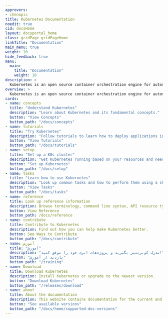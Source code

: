 ```yaml
---
approvers:
- chenopis
title: Kubernetes Documentation
noedit: true
cid: docsHome
layout: docsportal_home
class: gridPage gridPageHome
linkTitle: "Documentation"
main_menu: true
weight: 10
hide_feedback: true
menu:
  main:
    title: "Documentation"
    weight: 10
description: >
  Kubernetes is an open source container orchestration engine for automating deployment, scaling, and management of containerized applications. The open source project is hosted by the Cloud Native Computing Foundation.
overview: >
  Kubernetes is an open source container orchestration engine for automating deployment, scaling, and management of containerized applications. The open source project is hosted by the Cloud Native Computing Foundation (<a href="https://www.cncf.io/about">CNCF</a>).
cards:
- name: concepts
  title: "Understand Kubernetes"
  description: "Learn about Kubernetes and its fundamental concepts."
  button: "View Concepts"
  button_path: "/docs/concepts"
- name: tutorials
  title: "Try Kubernetes"
  description: "Follow tutorials to learn how to deploy applications in Kubernetes."
  button: "View Tutorials"
  button_path: "/docs/tutorials"
- name: setup
  title: "Set up a K8s cluster"
  description: "Get Kubernetes running based on your resources and needs."
  button: "Set up Kubernetes"
  button_path: "/docs/setup"
- name: tasks
  title: "Learn how to use Kubernetes"
  description: "Look up common tasks and how to perform them using a short sequence of steps."
  button: "View Tasks"
  button_path: "/docs/tasks"
- name: reference
  title: Look up reference information
  description: Browse terminology, command line syntax, API resource types, and setup tool documentation.
  button: View Reference
  button_path: /docs/reference
- name: contribute
  title: Contribute to Kubernetes
  description: Find out how you can help make Kubernetes better.
  button: See Ways to Contribute
  button_path: "/docs/contribute"
- name: آموزش
  title: "آموزش"
  description: "مدرک کوبرنتیز بگیرید و پروژه‌های ابری خود را موفق کنید!"
  button: "بازدید از آموزش"
  button_path: "/training"
- name: Download
  title: Download Kubernetes
  description: Install Kubernetes or upgrade to the newest version.
  button: "Download Kubernetes"
  button_path: "/releases/download"
- name: about
  title: About the documentation
  description: This website contains documentation for the current and previous 4 versions of Kubernetes.
  button: "See available versions"
  button_path: "/docs/home/supported-doc-versions"
---
```


